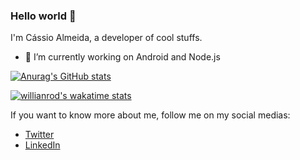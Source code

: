 ### Hello world 👋

I'm Cássio Almeida, a developer of cool stuffs.

- 🔭 I’m currently working on Android and Node.js


[![Anurag's GitHub stats](https://github-readme-stats.vercel.app/api?username=kssioalmeida&show_icons=true&theme=cobalt)](https://github.com/kssioalmeida/kssioalmeida)

[![willianrod's wakatime stats](https://github-readme-stats.vercel.app/api/wakatime?username=kssioalmeida&theme=cobalt)](https://github.com/kssioalmeida/kssioalmeida)

 If you want to know more about me, follow me on my social medias:

- [Twitter](https://twitter.com/kssioalmeida)
- [LinkedIn](https://www.linkedin.com/in/kssioalmeida/)
